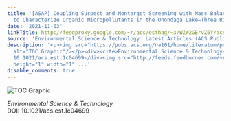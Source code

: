```yaml
---
title: '[ASAP] Coupling Suspect and Nontarget Screening with Mass Balance Modeling
  to Characterize Organic Micropollutants in the Onondaga Lake–Three Rivers System'
date: '2021-11-03'
linkTitle: http://feedproxy.google.com/~r/acs/esthag/~3/WZW2GErvZ6Y/acs.est.1c04699
source: 'Environmental Science & Technology: Latest Articles (ACS Publications)'
description: '<p><img src="https://pubs.acs.org/na101/home/literatum/publisher/achs/journals/content/esthag/0/esthag.ahead-of-print/acs.est.1c04699/20211103/images/medium/es1c04699_0007.gif"
  alt="TOC Graphic"/></p><div><cite>Environmental Science & Technology</cite></div><div>DOI:
  10.1021/acs.est.1c04699</div><img src="http://feeds.feedburner.com/~r/acs/esthag/~4/WZW2GErvZ6Y"
  height="1" width="1" ...'
disable_comments: true
---
```

<p><img src="https://pubs.acs.org/na101/home/literatum/publisher/achs/journals/content/esthag/0/esthag.ahead-of-print/acs.est.1c04699/20211103/images/medium/es1c04699_0007.gif" alt="TOC Graphic"/></p><div><cite>Environmental Science & Technology</cite></div><div>DOI: 10.1021/acs.est.1c04699</div><img src="http://feeds.feedburner.com/~r/acs/esthag/~4/WZW2GErvZ6Y" height="1" width="1" ...
